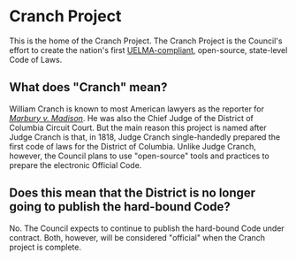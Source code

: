 # Cranch Project
This is the home of the Cranch Project. The Cranch Project is the Council's effort to create the nation's first [UELMA-compliant](documentation/UELMA.md), open-source, state-level Code of Laws.

## What does "Cranch" mean?

William Cranch is known to most American lawyers as the reporter for [*Marbury v. Madison*](http://www.ourdocuments.gov/doc.php?flash=true&doc=19). He was also the Chief Judge of the District of Columbia Circuit Court. But the main reason this project is named after Judge Cranch is that, in 1818, Judge Cranch single-handedly prepared the first code of laws for the District of Columbia. Unlike Judge Cranch, however, the Council plans to use "open-source" tools and practices to prepare the electronic Official Code.

## Does this mean that the District is no longer going to publish the hard-bound Code?

No. The Council expects to continue to publish the hard-bound Code under contract. Both, however, will be considered "official" when the Cranch project is complete.